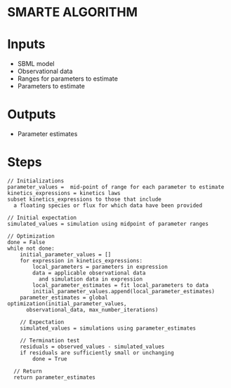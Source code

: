 # SMARTE ALGORITHM

# Inputs
* SBML model
* Observational data
* Ranges for parameters to estimate
* Parameters to estimate

# Outputs
* Parameter estimates


# Steps

    // Initializations
    parameter_values =  mid-point of range for each parameter to estimate
    kinetics_expressions = kinetics laws
    subset kinetics_expressions to those that include
      a floating species or flux for which data have been provided
      
    // Initial expectation
    simulated_values = simulation using midpoint of parameter ranges
      
    // Optimization
    done = False
    while not done:
	    initial_parameter_values = []
	    for expression in kinetics_expressions:
	        local_parameters = parameters in expression
	        data = applicable observational data
	          and simulation data in expression
	        local_parameter_estimates = fit local_parameters to data
	        initial_parameter_values.append(local_parameter_estimates)
	    parameter_estimates = global optimization(initial_parameter_values,
	      observational_data, max_number_iterations)
	      
	    // Expectation
	    simulated_values = simulations using parameter_estimates
	   
	    // Termination test
	    residuals = observed_values - simulated_values
	    if residuals are sufficiently small or unchanging
	        done = True
	        
	  // Return
	  return parameter_estimates
